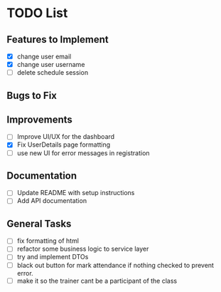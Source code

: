 # TODO List

## Features to Implement
- [x] change user email
- [x] change user username
- [ ] delete schedule session

## Bugs to Fix


## Improvements
- [ ] Improve UI/UX for the dashboard
- [x] Fix UserDetails page formatting
- [ ] use new UI for error messages in registration

## Documentation
- [ ] Update README with setup instructions
- [ ] Add API documentation

## General Tasks
- [ ] fix formatting of html
- [ ] refactor some business logic to service layer
- [ ] try and implement DTOs
- [ ] black out button for mark attendance if nothing checked to prevent error.
- [ ] make it so the trainer cant be a participant of the class
